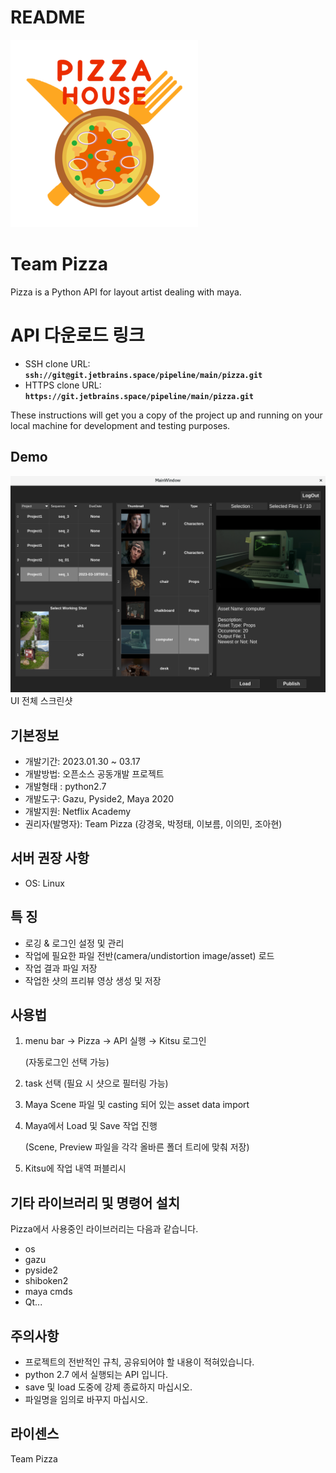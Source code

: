 # README


![—Pngtree—pizza house delicious shiitake pizza_5570337.png](README/Pngtreepizza_house_delicious_shiitake_pizza_5570337.png)

# **Team Pizza**

Pizza is a Python API for layout artist dealing with maya.

# **API 다운로드 링크**

- SSH clone URL: **`ssh://git@git.jetbrains.space/pipeline/main/pizza.git`**
- HTTPS clone URL: **`https://git.jetbrains.space/pipeline/main/pizza.git`**

These instructions will get you a copy of the project up and running on your local machine for development and testing purposes.

## **Demo**

![—main_window.png](README/main_window.png)
UI 전체 스크린샷

[//]: # ()
[//]: # (## **설치방법**)

[//]: # ()
[//]: # (Use the package manager [pip]&#40;https://pip.pypa.io/en/stable/&#41; to install Pizza.)

[//]: # ()
[//]: # (```)

[//]: # (pip install Pizza샷API)

[//]: # ()
[//]: # (```)

## **기본정보**

- 개발기간: 2023.01.30 ~ 03.17
- 개발방법: 오픈소스 공동개발 프로젝트
- 개발형태 : python2.7
- 개발도구: Gazu, Pyside2, Maya 2020
- 개발지원: Netflix Academy
- 권리자(발명자): Team Pizza (강경욱, 박정태, 이보름, 이의민, 조아현)

## **서버 권장 사항**

- OS: Linux

## **특 징**

- 로깅 & 로그인 설정 및 관리
- 작업에 필요한 파일 전반(camera/undistortion image/asset) 로드
- 작업 결과 파일 저장
- 작업한 샷의 프리뷰 영상 생성 및 저장

## **사용법**

1. menu bar → Pizza → API 실행 → Kitsu 로그인
    
    (자동로그인 선택 가능)
    
2. task 선택 (필요 시 샷으로 필터링 가능)
3. Maya Scene 파일 및 casting 되어 있는 asset data import
4. Maya에서 Load 및 Save 작업 진행
    
    (Scene, Preview 파일을 각각 올바른 폴더 트리에 맞춰 저장)
    
5. Kitsu에 작업 내역 퍼블리시

## **기타 라이브러리 및 명령어 설치**

Pizza에서 사용중인 라이브러리는 다음과 같습니다.

- os
- gazu
- pyside2
- shiboken2
- maya cmds
- Qt...

## **주의사항**

- 프로젝트의 전반적인 규칙, 공유되어야 할 내용이 적혀있습니다.
- python 2.7 에서 실행되는 API 입니다.
- save 및 load 도중에 강제 종료하지 마십시오.
- 파일명을 임의로 바꾸지 마십시오.

## **라이센스**

Team Pizza
